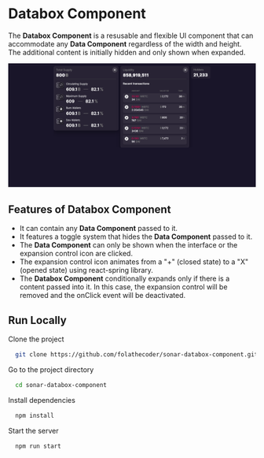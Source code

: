 
# Databox Component

The **Databox Component** is a resusable and flexible UI component that can accommodate any **Data Component** regardless of the width and height. The additional content is initially hidden and only shown when expanded.


![Logo](./public/preview.png)


## Features of Databox Component

 - It can contain any **Data Component** passed to it.
 - It features a toggle system that hides the **Data Component** passed to it.
 - The **Data Component** can only be shown when the interface or the expansion control icon are clicked.
 - The expansion control icon animates from a "+" (closed state) to a "X" (opened state) using react-spring library.
 - The **Databox Component** conditionally expands only if there is a content passed into it. In this case, the expansion control will be removed and the onClick event will be deactivated.
 

## Run Locally

Clone the project

```bash
  git clone https://github.com/folathecoder/sonar-databox-component.git
```

Go to the project directory

```bash
  cd sonar-databox-component 
```

Install dependencies

```bash
  npm install
```

Start the server

```bash
  npm run start
```

